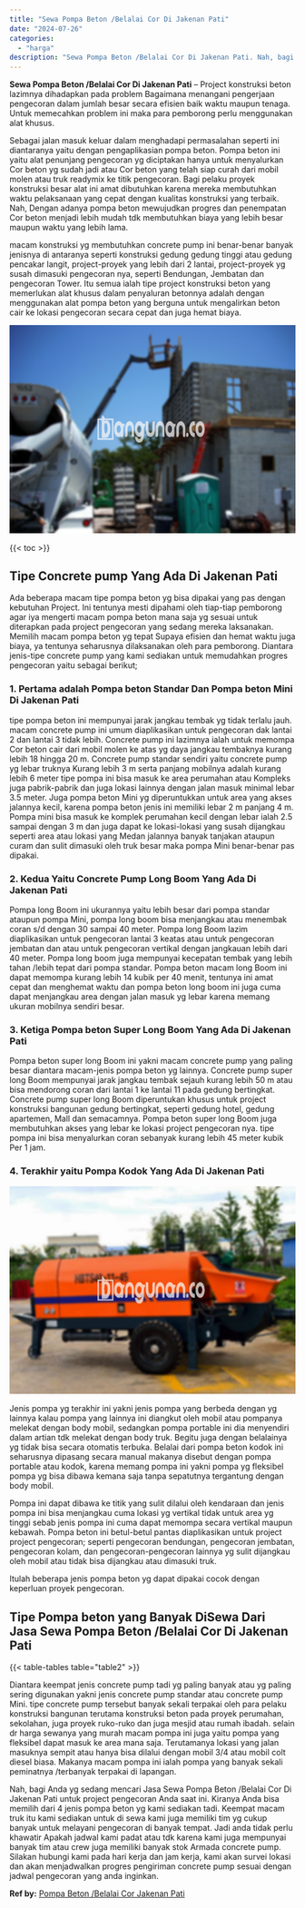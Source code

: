 ```yaml
---
title: "Sewa Pompa Beton /Belalai Cor Di Jakenan Pati"
date: "2024-07-26"
categories: 
  - "harga"
description: "Sewa Pompa Beton /Belalai Cor Di Jakenan Pati. Nah, bagi Anda yg sedang mencari Jasa Sewa Pompa Beton /Belalai Cor Di Jakenan Pati untuk project pengecoran A..."
---
```


**Sewa Pompa Beton /Belalai Cor Di Jakenan Pati** – Project konstruksi beton lazimnya dihadapkan pada problem Bagaimana menangani pengerjaan pengecoran dalam jumlah besar secara efisien baik waktu maupun tenaga. Untuk memecahkan problem ini maka para pemborong perlu menggunakan alat khusus.

Sebagai jalan masuk keluar dalam menghadapi permasalahan seperti ini diantaranya yaitu dengan pengaplikasian pompa beton. Pompa beton ini yaitu alat penunjang pengecoran yg diciptakan hanya untuk menyalurkan Cor beton yg sudah jadi atau Cor beton yang telah siap curah dari mobil molen atau truk readymix ke titik pengecoran. Bagi pelaku proyek konstruksi besar alat ini amat dibutuhkan karena mereka membutuhkan waktu pelaksanaan yang cepat dengan kualitas konstruksi yang terbaik. Nah, Dengan adanya pompa beton mewujudkan progres dan penempatan Cor beton menjadi lebih mudah tdk membutuhkan biaya yang lebih besar maupun waktu yang lebih lama.

macam konstruksi yg membutuhkan concrete pump ini benar-benar banyak jenisnya di antaranya seperti konstruksi gedung gedung tinggi atau gedung pencakar langit, project-proyek yang lebih dari 2 lantai, project-proyek yg susah dimasuki pengecoran nya, seperti Bendungan, Jembatan dan pengecoran Tower. Itu semua ialah tipe project konstruksi beton yang memerlukan alat khusus dalam penyaluran betonnya adalah dengan menggunakan alat pompa beton yang berguna untuk mengalirkan beton cair ke lokasi pengecoran secara cepat dan juga hemat biaya.

![Sewa Pompa Beton /Belalai Cor Di Jakenan Pati](/images/sewa-concrete-pump-14.png)

{{< toc >}}

## Tipe Concrete pump Yang Ada Di Jakenan Pati

Ada beberapa macam tipe pompa beton yg bisa dipakai yang pas dengan kebutuhan Project. Ini tentunya mesti dipahami oleh tiap-tiap pemborong agar iya mengerti macam pompa beton mana saja yg sesuai untuk diterapkan pada project pengecoran yang sedang mereka laksanakan. Memilih macam pompa beton yg tepat Supaya efisien dan hemat waktu juga biaya, ya tentunya seharusnya dilaksanakan oleh para pemborong. Diantara jenis-tipe concrete pump yang kami sediakan untuk memudahkan progres pengecoran yaitu sebagai berikut;

### 1\. Pertama adalah Pompa beton Standar Dan Pompa beton Mini Di Jakenan Pati

tipe pompa beton ini mempunyai jarak jangkau tembak yg tidak terlalu jauh. macam concrete pump ini umum diaplikasikan untuk pengecoran dak lantai 2 dan lantai 3 tidak lebih. Concrete pump ini lazimnya ialah untuk memompa Cor beton cair dari mobil molen ke atas yg daya jangkau tembaknya kurang lebih 18 hingga 20 m. Concrete pump standar sendiri yaitu concrete pump yg lebar truknya Kurang lebih 3 m serta panjang mobilnya adalah kurang lebih 6 meter tipe pompa ini bisa masuk ke area perumahan atau Kompleks juga pabrik-pabrik dan juga lokasi lainnya dengan jalan masuk minimal lebar 3.5 meter. Juga pompa beton Mini yg diperuntukkan untuk area yang akses jalannya kecil, karena pompa beton jenis ini memiliki lebar 2 m panjang 4 m. Pompa mini bisa masuk ke komplek perumahan kecil dengan lebar ialah 2.5 sampai dengan 3 m dan juga dapat ke lokasi-lokasi yang susah dijangkau seperti area atau lokasi yang Medan jalannya banyak tanjakan ataupun curam dan sulit dimasuki oleh truk besar maka pompa Mini benar-benar pas dipakai.

### 2\. Kedua Yaitu Concrete Pump Long Boom Yang Ada Di Jakenan Pati

Pompa long Boom ini ukurannya yaitu lebih besar dari pompa standar ataupun pompa Mini, pompa long boom bisa menjangkau atau menembak coran s/d dengan 30 sampai 40 meter. Pompa long Boom lazim diaplikasikan untuk pengecoran lantai 3 keatas atau untuk pengecoran jembatan dan atau untuk pengecoran vertikal dengan jangkauan lebih dari 40 meter. Pompa long boom juga mempunyai kecepatan tembak yang lebih tahan /lebih tepat dari pompa standar. Pompa beton macam long Boom ini dapat memompa kurang lebih 14 kubik per 40 menit, tentunya ini amat cepat dan menghemat waktu dan pompa beton long boom ini juga cuma dapat menjangkau area dengan jalan masuk yg lebar karena memang ukuran mobilnya sendiri besar.

### 3\. Ketiga Pompa beton Super Long Boom Yang Ada Di Jakenan Pati

Pompa beton super long Boom ini yakni macam concrete pump yang paling besar diantara macam-jenis pompa beton yg lainnya. Concrete pump super long Boom mempunyai jarak jangkau tembak sejauh kurang lebih 50 m atau bisa mendorong coran dari lantai 1 ke lantai 11 pada gedung bertingkat. Concrete pump super long Boom diperuntukan khusus untuk project konstruksi bangunan gedung bertingkat, seperti gedung hotel, gedung apartemen, Mall dan semacamnya. Pompa beton super long Boom juga membutuhkan akses yang lebar ke lokasi project pengecoran nya. tipe pompa ini bisa menyalurkan coran sebanyak kurang lebih 45 meter kubik Per 1 jam.

### 4\. Terakhir yaitu Pompa Kodok Yang Ada Di Jakenan Pati

![Sewa Pompa Beton /Belalai Cor Di Jakenan Pati](/images/sewa-concrete-pump-16.png)

Jenis pompa yg terakhir ini yakni jenis pompa yang berbeda dengan yg lainnya kalau pompa yang lainnya ini diangkut oleh mobil atau pompanya melekat dengan body mobil, sedangkan pompa portable ini dia menyendiri dalam artian tdk melekat dengan body truk. Begitu juga dengan belalainya yg tidak bisa secara otomatis terbuka. Belalai dari pompa beton kodok ini seharusnya dipasang secara manual makanya disebut dengan pompa portable atau kodok, karena memang pompa ini yakni pompa yg fleksibel pompa yg bisa dibawa kemana saja tanpa sepatutnya tergantung dengan body mobil.

Pompa ini dapat dibawa ke titik yang sulit dilalui oleh kendaraan dan jenis pompa ini bisa menjangkau cuma lokasi yg vertikal tidak untuk area yg tinggi sebab jenis pompa ini cuma dapat memompa secara vertikal maupun kebawah. Pompa beton ini betul-betul pantas diaplikasikan untuk project project pengecoran; seperti pengecoran bendungan, pengecoran jembatan, pengecoran kolam, dan pengecoran-pengecoran lainnya yg sulit dijangkau oleh mobil atau tidak bisa dijangkau atau dimasuki truk.

Itulah beberapa jenis pompa beton yg dapat dipakai cocok dengan keperluan proyek pengecoran.

## Tipe Pompa beton yang Banyak DiSewa Dari Jasa Sewa Pompa Beton /Belalai Cor Di Jakenan Pati

{{< table-tables table="table2" >}}

Diantara keempat jenis concrete pump tadi yg paling banyak atau yg paling sering digunakan yakni jenis concrete pump standar atau concrete pump Mini. tipe concrete pump tersebut banyak sekali terpakai oleh para pelaku konstruksi bangunan terutama konstruksi beton pada proyek perumahan, sekolahan, juga proyek ruko-ruko dan juga mesjid atau rumah ibadah. selain dr harga sewanya yang murah macam pompa ini juga yaitu pompa yang fleksibel dapat masuk ke area mana saja. Terutamanya lokasi yang jalan masuknya sempit atau hanya bisa dilalui dengan mobil 3/4 atau mobil colt diesel biasa. Makanya macam pompa ini ialah pompa yang banyak sekali peminatnya /terbanyak terpakai di lapangan.

Nah, bagi Anda yg sedang mencari Jasa Sewa Pompa Beton /Belalai Cor Di Jakenan Pati untuk project pengecoran Anda saat ini. Kiranya Anda bisa memilih dari 4 jenis pompa beton yg kami sediakan tadi. Keempat macam truk itu kami sediakan untuk di sewa kami juga memiliki tim yg cukup banyak untuk melayani pengecoran di banyak tempat. Jadi anda tidak perlu khawatir Apakah jadwal kami padat atau tdk karena kami juga mempunyai banyak tim atau crew juga memiliki banyak stok Armada concrete pump. Silakan hubungi kami pada hari kerja dan jam kerja, kami akan survei lokasi dan akan menjadwalkan progres pengiriman concrete pump sesuai dengan jadwal pengecoran yang anda inginkan.

**Ref by:** [Pompa Beton /Belalai Cor Jakenan Pati](https://id.wikipedia.org/wiki/Pompa)
